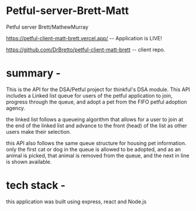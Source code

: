 # Petful-server-Brett-Matt
 Petful server Brett/MathewMurray
 
 https://petful-client-matt-brett.vercel.app/ -- Application is LIVE!
 
 https://github.com/DrBretto/petful-client-matt-brett -- client repo.
 
 # summary -
 
 This is the API for the DSA/Petful project for thinkful's DSA module. 
 This API includes a Linked list queue for users of the petful application to join, progress through the queue, and adopt a pet from the FIFO petful adoption agency. 
 
 the linked list follows a queueing algorithm that allows for a user to join at the end of the linked list and advance to the front (head) of the list as other users make their selection. 
 
 this API also follows the same queue structure for housing pet information. only the first cat or dog in the queue is allowed to be adopted, and as an animal is picked, that animal is removed from the queue, and the next in line is shown available. 
 
 # tech stack -
 
 this application was built using express, react and Node.js

